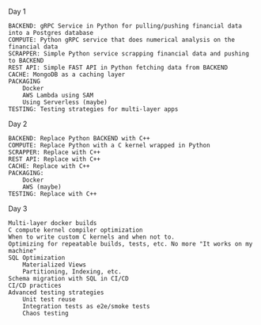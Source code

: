 Day 1

    BACKEND: gRPC Service in Python for pulling/pushing financial data into a Postgres database
    COMPUTE: Python gRPC service that does numerical analysis on the financial data
    SCRAPPER: Simple Python service scrapping financial data and pushing to BACKEND
    REST API: Simple FAST API in Python fetching data from BACKEND
    CACHE: MongoDB as a caching layer
    PACKAGING
        Docker
        AWS Lambda using SAM
        Using Serverless (maybe)
    TESTING: Testing strategies for multi-layer apps


Day 2

    BACKEND: Replace Python BACKEND with C++
    COMPUTE: Replace Python with a C kernel wrapped in Python
    SCRAPPER: Replace with C++
    REST API: Replace with C++
    CACHE: Replace with C++
    PACKAGING:
        Docker
        AWS (maybe)
    TESTING: Replace with C++


Day 3

    Multi-layer docker builds
    C compute kernel compiler optimization
    When to write custom C kernels and when not to.
    Optimizing for repeatable builds, tests, etc. No more "It works on my machine"
    SQL Optimization
        Materialized Views
        Partitioning, Indexing, etc.
    Schema migration with SQL in CI/CD
    CI/CD practices
    Advanced testing strategies
        Unit test reuse
        Integration tests as e2e/smoke tests
        Chaos testing